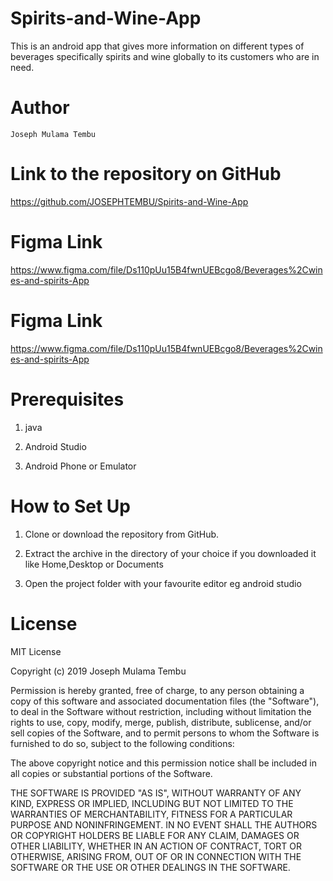 # Spirits-and-Wine-App

 This is an android app that gives more information on different types of beverages specifically spirits and wine globally to its customers
 who are in need.
# Author


    Joseph Mulama Tembu

  #  Link to the repository on GitHub


  https://github.com/JOSEPHTEMBU/Spirits-and-Wine-App
  
  
  
  # Figma Link
  
  https://www.figma.com/file/Ds110pUu15B4fwnUEBcgo8/Beverages%2Cwines-and-spirits-App
  
  


 # Figma Link

https://www.figma.com/file/Ds110pUu15B4fwnUEBcgo8/Beverages%2Cwines-and-spirits-App


 #  Prerequisites



1. java

2. Android Studio

3. Android Phone or Emulator



 # How to Set Up


 1. Clone or download the repository from GitHub.


 2. Extract the archive in the directory of your choice if you downloaded it like Home,Desktop or Documents


 3. Open the project folder with your favourite editor eg android studio


 # License

MIT License

Copyright (c) 2019 Joseph Mulama Tembu

Permission is hereby granted, free of charge, to any person obtaining a copy
of this software and associated documentation files (the "Software"), to deal
in the Software without restriction, including without limitation the rights
to use, copy, modify, merge, publish, distribute, sublicense, and/or sell
copies of the Software, and to permit persons to whom the Software is
furnished to do so, subject to the following conditions:

The above copyright notice and this permission notice shall be included in all
copies or substantial portions of the Software.

THE SOFTWARE IS PROVIDED "AS IS", WITHOUT WARRANTY OF ANY KIND, EXPRESS OR
IMPLIED, INCLUDING BUT NOT LIMITED TO THE WARRANTIES OF MERCHANTABILITY,
FITNESS FOR A PARTICULAR PURPOSE AND NONINFRINGEMENT. IN NO EVENT SHALL THE
AUTHORS OR COPYRIGHT HOLDERS BE LIABLE FOR ANY CLAIM, DAMAGES OR OTHER
LIABILITY, WHETHER IN AN ACTION OF CONTRACT, TORT OR OTHERWISE, ARISING FROM,
OUT OF OR IN CONNECTION WITH THE SOFTWARE OR THE USE OR OTHER DEALINGS IN THE
SOFTWARE.



